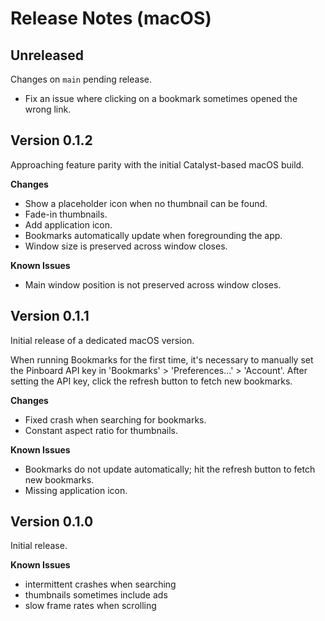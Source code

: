 # Release Notes (macOS)

## Unreleased

Changes on `main` pending release.

- Fix an issue where clicking on a bookmark sometimes opened the wrong link.

## Version 0.1.2

Approaching feature parity with the initial Catalyst-based macOS build.

**Changes**

- Show a placeholder icon when no thumbnail can be found.
- Fade-in thumbnails.
- Add application icon.
- Bookmarks automatically update when foregrounding the app.
- Window size is preserved across window closes.

**Known Issues**

- Main window position is not preserved across window closes.

## Version 0.1.1

Initial release of a dedicated macOS version.

When running Bookmarks for the first time, it's necessary to manually set the Pinboard API key in 'Bookmarks' > 'Preferences...' > 'Account'. After setting the API key, click the refresh button to fetch new bookmarks.

**Changes**

- Fixed crash when searching for bookmarks.
- Constant aspect ratio for thumbnails.

**Known Issues**

- Bookmarks do not update automatically; hit the refresh button to fetch new bookmarks.
- Missing application icon.

## Version 0.1.0

Initial release.

**Known Issues**

- intermittent crashes when searching
- thumbnails sometimes include ads
- slow frame rates when scrolling

